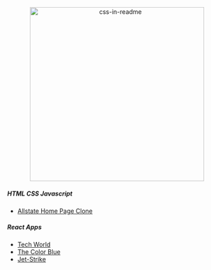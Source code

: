 <div align="center">
    <img src="example.svg" width="400" height="400" alt="css-in-readme">
</div>

##### HTML CSS Javascript 
  * [Allstate Home Page Clone](https://smujtaba1.github.io/allstate/index.html) 
  
##### React Apps
  * [Tech World](https://smujtaba1.github.io/techworld)
  * [The Color Blue](https://smujtaba1.github.io/thecolorblue)
  * [Jet-Strike](https://smujtaba1.github.io/jet-strike)
  
  

<!--
**smujtaba1/smujtaba1** is a ✨ _special_ ✨ repository because its `README.md` (this file) appears on your GitHub profile.
-->
